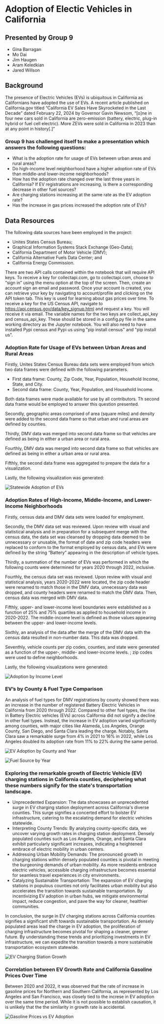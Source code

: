 # Adoption of Electic Vehicles in California

## Presented by Group 9
* Gina Barragan
* Mo Dai
* Jim Haugen
* Aram Keledkian
* Jared Willson

## Background

The presence of Electric Vehicles (EVs) is ubiquitous in California as Californians have adopted the use of EVs.  A recent article published on California.gov titled “California EV Sales Have Skyrocketed in the Last Decade” dated February 22, 2024 by Governor Gavin Newsom, “[o]ne in four new cars sold in California are zero-emission (battery, electric, plug-in hybrid or fuel cell electric).   More ZEVs were sold in California in 2023 than at any point in history[.]”

### Group 9 has challenged itself to make a presentation which answers the following questions:
* What is the adoption rate for usage of EVs between urban areas and rural areas?
* Do high-income level neighborhood have a higher adoption rate of EVs than middle-and lower-income neighborhoods?
* How has the adoption rate changed over the last three years in California? If EV registrations are increasing, is there a corresponding decrease in other fuel sources?
* Are charging stations increasing at the same rate as the EV adoption rate?
* Has the increase in gas prices increased the adoption rate of EVs?   


## Data Resources
The following data sources have been employed in the project:
* Unites States Census Bureau;
* Graphical Information Systems Stack Exchange (Geo-Data);
* California Department of Motor Vehicle (DMV);
* California Alternative Fuels Data Center; and
* California Energy Commission.

There are two API calls contained within the notebook that will require API keys. To receive a key for collectapi.com, go to collectapi.com, choose to “sign in” using the menu option at the top of the screen. Then, create an account sign an email and password. Once your account is created, you can retrieve your key by navigating to account/profile and clicking on the API token tab. This key is used for learning about gas prices over time. To receive a key for the US Census API, navigate to https://api.census.gov/data/key_signup.html and request a key. You will receive it via email. The variable names for the two keys are collect_api_key and census_api_key. These should be stored in a config.py file in the same working directory as the Jupyter notebook. You will also need to have installed Pypi census and Pypi us using "pip install census" and "pip install us".

### Adoption Rate for Usage of EVs between Urban Areas and Rural Areas
Firstly, Unites States Census Bureau data sets were employed from which two data frames were defined with the following parameters.
* First data frame: County, Zip Code, Year, Population, Household Income, State, and City.
* Second data frame: County, Year, Population, and Household Income.

Both data frames were made available for use by all contributors.  Th second data frame would be employed to answer this question presented.

Secondly, geographic areas comprised of area (square miles) and density were added to the second data frame so that urban and rural areas are defined by counties.

Thirdly, DMV data was merged into second data frame so that vehicles are defined as being in either a urban area or rural area.   

Fourthly, DMV data was merged into second data frame so that vehicles are defined as being in either a urban area or rural area.   

Fifthly, the second data frame was aggregated to prepare the data for a visualization.

Lastly, the following visualization was generated:

![Statewide Adoption of EVs](Resources/Car_Registrations_Urban_v_Rural.png)



### Adoption Rates of High-Income, Middle-Income, and Lower-Income Neighborhoods 

Firstly, census data and DMV data sets were loaded for employment.

Secondly, the DMV data set was reviewed.  Upon review with visual and statistical analysis and in preparation for a subsequent merge with the census data, the data set was cleansed by dropping data deemed to be unnecessary or unusable, the format of date and zip code headers were replaced to conform to the format employed by census data, and EVs were defined by the string “Battery” appearing in the description of vehicle types.  

Thirdly, a summation of the number of EVs was performed in which the following counts were determined for years 2020 through 2022, inclusive.

Fourthly, the census data set was reviewed.  Upon review with visual and statistical analysis, years 2020-2022 were located, the zip code header were renamed to match those in the DMV data, unnecessary data was dropped, and county headers were renamed to match the DMV data.  Then, census data was merged with DMV data.

Fifthly, upper- and lower-income level boundaries were established as a function of 25% and 75% quartiles as applied to household income in 2020-2022.  The middle-income level is defined as those values appearing between the upper- and lower-income levels. 

Sixthly, an analysis of the data after the merge of the DMV data with the census data resulted in non-number data.  This data was dropped.

Seventhly, vehicle counts per zip codes, counties, and state were generated as a function of the upper-, middle- and lower-income levels.    ; zip codes were used to define neighborhoods.

Lastly, the following visualizations were generated:    

![Adoption by Income Level](Resources/EV_Income.png)



### EV’s by County & Fuel Type Comparison

An analysis of fuel types for DMV registrations by county showed there was an increase in the number of registered Battery Electric Vehicles in California from 2020 through 2022. Compared to other fuel types, the rise in Battery Electric vehicles (EVs) across California did not signify a decline in other fuel types. Instead, the increase in EV adoption varied significantly among counties, with major cities like Alameda, Los Angeles, Orange County, San Diego, and Santa Clara leading the charge. Notably, Santa Clara saw a remarkable surge from 4% in 2021 to 16% in 2022, while Los Angeles doubled its adoption rate from 11% to 22% during the same period.

![EV Adoption by County and Year](Resources/ev_by_county_and_year.png)

![Fuel Source by Year](Resources/fuel_by_year.png)

### Exploring the remarkable growth of Electric Vehicle (EV) charging stations in California counties, deciphering what these numbers signify for the state's transportation landscape.

* Unprecedented Expansion: The data showcases an unprecedented surge in EV charging station deployment across California's diverse counties. This surge signifies a concerted effort to bolster EV infrastructure, catering to the escalating demand for electric vehicles statewide.
* Interpreting County Trends: By analyzing county-specific data, we uncover varying growth rates in charging station deployment. Densely populated counties such as Los Angeles, Orange, and Santa Clara exhibit particularly significant increases, indicating a heightened embrace of electric mobility in urban centers.
* Addressing Urban Mobility Demands: The pronounced growth in charging stations within densely populated counties is pivotal in meeting the burgeoning demands of urban mobility. As more residents embrace electric vehicles, accessible charging infrastructure becomes essential for seamless travel experiences in city environments.
* Catalyzing Sustainable Transportation: The expansion of EV charging stations in populous counties not only facilitates urban mobility but also accelerates the transition towards sustainable transportation. By incentivizing EV adoption in urban hubs, we mitigate environmental impact, reduce congestion, and pave the way for cleaner, healthier communities.

In conclusion, the surge in EV charging stations across California counties signifies a significant shift towards sustainable transportation. As densely populated areas lead the charge in EV adoption, the proliferation of charging infrastructure becomes pivotal for shaping a cleaner, greener future. By understanding these trends and prioritizing investments in EV infrastructure, we can expedite the transition towards a more sustainable transportation ecosystem statewide.

![EV Charging Station Growth](Resources/EV_Charging_Stations.png)

### Correlation between EV Growth Rate and California Gasoline Prices Over Time

Between 2020 and 2022, it was observed that the rate of increase in gasoline prices for Northern and Southern California, as represented by Los Angeles and San Francisco, was closely tied to the increse in EV adoption over the same time period. While it is not possible to establish causation, it is unlikely that the the similarity in growth rate is accidental.

![Gasoline Prices vs EV Adoption](Resources/gas_prices.png)
